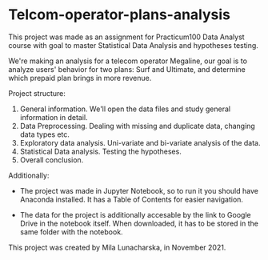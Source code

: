 # Telcom-operator-plans-analysis
This project was made as an assignment for Practicum100 Data Analyst course with goal to master Statistical Data Analysis and hypotheses testing.

We're making an analysis for a telecom operator Megaline, our goal is to analyze users' behavior for two plans: Surf and Ultimate, and determine which prepaid plan brings in more revenue.

Project structure:

1. General information. We'll open the data files and study general information in detail.
2. Data Preprocessing. Dealing with missing and duplicate data, changing data types etc.
3. Exploratory data analysis. Uni-variate and bi-variate analysis of the data.
4. Statistical Data analysis. Testing the hypotheses.
5. Overall conclusion.

Additionally:
* The project was made in Jupyter Notebook, so to run it you should have Anaconda installed. It has a Table of Contents for easier navigation.

* The data for the project is additionally accesable by the link to Google Drive in the notebook itself. When downloaded, it has to be stored in the same folder with the notebook.

This project was created by Mila Lunacharska, in November 2021.
